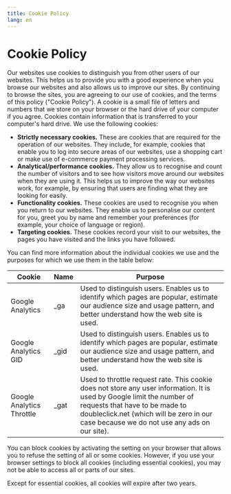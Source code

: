 ```yaml
---
title: Cookie Policy
lang: en
---
```


# Cookie Policy

Our websites use cookies to distinguish you from other users of our
websites. This helps us to provide you with a good experience when you
browse our websites and also allows us to improve our sites. By
continuing to browse the sites, you are agreeing to our use of cookies,
and the terms of this policy ("Cookie Policy"). A cookie is a small file
of letters and numbers that we store on your browser or the hard drive
of your computer if you agree. Cookies contain information that is
transferred to your computer's hard drive. We use the following cookies:

- **Strictly necessary cookies.** These are cookies that are required
  for the operation of our websites. They include, for example,
  cookies that enable you to log into secure areas of our websites,
  use a shopping cart or make use of e-commerce payment processing
  services.
- **Analytical/performance cookies.** They allow us to recognise and
  count the number of visitors and to see how visitors move around our
  websites when they are using it. This helps us to improve the way
  our websites work, for example, by ensuring that users are finding
  what they are looking for easily.
- **Functionality cookies.** These cookies are used to recognise you
  when you return to our websites. They enable us to personalise our
  content for you, greet you by name and remember your preferences
  (for example, your choice of language or region).
- **Targeting cookies.** These cookies record your visit to our
  websites, the pages you have visited and the links you have
  followed.

You can find more information about the individual cookies we use and
the purposes for which we use them in the table below:

| Cookie                    | Name  | Purpose                                                                                                                                                                                                                                               |
| ------------------------- | ----- | ----------------------------------------------------------------------------------------------------------------------------------------------------------------------------------------------------------------------------------------------------- |
| Google Analytics          | \_ga  | Used to distinguish users. Enables us to identify which pages are popular, estimate our audience size and usage pattern, and better understand how the web site is used.                                                                              |
| Google Analytics GID      | \_gid | Used to distinguish users. Enables us to identify which pages are popular, estimate our audience size and usage pattern, and better understand how the web site is used.                                                                              |
| Google Analytics Throttle | \_gat | Used to throttle request rate. This cookie does not store any user information. It is used by Google limit the number of requests that have to be made to doubleclick.net (which will be zero in our case because we do not use any ads on our site). |

You can block cookies by activating the setting on your browser that
allows you to refuse the setting of all or some cookies. However, if you
use your browser settings to block all cookies (including essential
cookies), you may not be able to access all or parts of our sites.

Except for essential cookies, all cookies will expire after two years.
